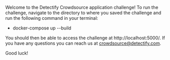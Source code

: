 Welcome to the Detectify Crowdsource application challenge! To run the challenge, navigate to the directory to where you
saved the challenge and run the following command in your terminal: 

- docker-compose up --build

You should then be able to access the challenge at http://localhost:5000/. If you have any questions you can reach
us at crowdsource@detectify.com.

Good luck!
